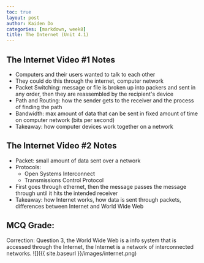 ```yaml
---
toc: true
layout: post
author: Kaiden Do
categories: [markdown, week8]
title: The Internet (Unit 4.1)
---
```


## The Internet Video #1 Notes
- Computers and their users wanted to talk to each other
- They could do this through the internet, computer network
- Packet Switching: message or file is broken up into packers and sent in any order, then they are reassembled by the recipient's device
- Path and Routing: how the sender gets to the receiver and the process of finding the path
- Bandwidth: max amount of data that can be sent in fixed amount of time on computer network (bits per second)
- Takeaway: how computer devices work together on a network

## The Internet Video #2 Notes
- Packet: small amount of data sent over a network
- Protocols:
    - Open Systems Interconnect
    - Transmissions Control Protocol
- First goes through ethernet, then the message passes the message through until it hits the intended receiver
- Takeaway: how Internet works, how data is sent through packets, differences between Internet and World Wide Web

## MCQ Grade:
Correction: Question 3, the World Wide Web is a info system that is accessed through the Internet, the Internet is a network of interconnected networks.
![]({{ site.baseurl }}/images/internet.png)